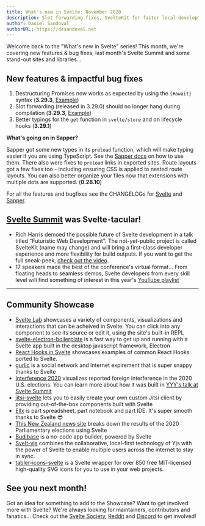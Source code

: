 ```yaml
---
title: What's new in Svelte: November 2020
description: Slot forwarding fixes, SvelteKit for faster local development, and more from Svelte Summit
author: Daniel Sandoval
authorURL: https://desandoval.net
---
```


Welcome back to the "What's new in Svelte" series! This month, we're covering new features & bug fixes, last month's Svelte Summit and some stand-out sites and libraries...

## New features & impactful bug fixes

1. Destructuring Promises now works as expected by using the `{#await}` syntax
 (**3.29.3**, [Example](https://svelte.dev/repl/3fd4e2cecfa14d629961478f1dac2445?version=3.29.3))
2. Slot forwarding (released in 3.29.0) should no longer hang during compilation (**3.29.3**, [Example](https://svelte.dev/repl/29959e70103f4868a6525c0734934936?version=3.29.3))
3. Better typings for the `get` function in `svelte/store` and on lifecycle hooks (**3.29.1**)

**What's going on in Sapper?**

Sapper got some new types in its `preload` function, which will make typing easier if you are using TypeScript. See the [Sapper docs](https://sapper.svelte.dev/docs#Typing_the_function) on how to use them. There also were fixes to `preload` links in exported sites. Route layouts got a few fixes too - including ensuring CSS is applied to nested route layouts. You can also better organize your files now that extensions with multiple dots are supported. (**0.28.10**)


For all the features and bugfixes see the CHANGELOGs for [Svelte](https://github.com/sveltejs/svelte/blob/master/CHANGELOG.md) and [Sapper](https://github.com/sveltejs/sapper/blob/master/CHANGELOG.md).


## [Svelte Summit](https://sveltesummit.com/) was Svelte-tacular!
- Rich Harris demoed the possible future of Svelte development in a talk titled "Futuristic Web Development". The not-yet-public project is called SvelteKit (name may change) and will bring a first-class developer experience and more flexibility for build outputs. If you want to get the full sneak-peek, [check out the video](https://www.youtube.com/watch?v=qSfdtmcZ4d0).
- 17 speakers made the best of the conference's virtual format... From floating heads to seamless demos, Svelte developers from every skill level will find something of interest in this year's [YouTube playlist](https://www.youtube.com/playlist?list=PL8bMgX1kyZThM1sbYCoWdTcpiYysJsSeu)

---

## Community Showcase
- [Svelte Lab](https://sveltelab.app/) showcases a variety of components, visualizations and interactions that can be acheived in Svelte. You can click into any component to see its source or edit it, using the site's built-in REPL
- [svelte-electron-boilerplate](https://github.com/hjalmar/svelte-electron-boilerplate) is a fast way to get up and running with a Svelte app built in the desktop javascript framework, Electron
- [React Hooks in Svelte](https://github.com/benflap/tabler-icons-svelte) showcases examples of common React Hooks ported to Svelte.
- [gurlic](https://gurlic.com/) is a social network and internet expirement that is super snappy thanks to Svelte
- [Interference 2020](https://interference2020.org/) visualizes reported foreign interference in the 2020 U.S. elections. You can learn more about how it was built in [YYY's talk at Svelte Summit]()
- [jitsi-svelte](https://github.com/relm-us/jitsi-svelte) lets you to easily create your own custom Jitsi client by providing out-of-the-box components built with Svelte
- [Ellx](https://ellx.io/) is part spreadsheet, part notebook and part IDE. It's super smooth thanks to Svelte 😎
- [This New Zealand news site](https://www.nzherald.co.nz/nz/election-2020-latest-results-party-vote-electorate-vote-and-full-data/5CFVO4ENKNQDE3SICRRNPU5GZM/) breaks down the results of the 2020 Parliamentary elections using Svelte
- [Budibase](https://github.com/Budibase/budibase) is a no-code app builder, powered by Svelte
- [Svelt-yjs](https://github.com/relm-us/svelt-yjs) combines the collaborative, local-first technology of Yjs with the power of Svelte to enable multiple users across the internet to stay in sync.
- [tabler-icons-svelte](https://github.com/benflap/tabler-icons-svelte) is a Svelte wrapper for over 850 free MIT-licensed high-quality SVG icons for you to use in your web projects.

## See you next month!

Got an idea for something to add to the Showcase? Want to get involved more with Svelte? We're always looking for maintainers, contributors and fanatics... Check out the [Svelte Society](https://sveltesociety.dev/), [Reddit](https://www.reddit.com/r/sveltejs/) and [Discord](https://discord.com/invite/yy75DKs) to get involved!
